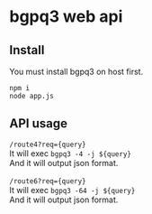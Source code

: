 # bgpq3 web api
## Install
You must install bgpq3 on host first.
```
npm i
node app.js
```
## API usage
``/route4?req={query}``<br>
It will exec ``bgpq3 -4 -j ${query} `` <br>
And it will output json format.<br>
<br>
``/route6?req={query}``<br>
It will exec ``bgpq3 -64 -j ${query} `` <br>
And it will output json format.<br>
